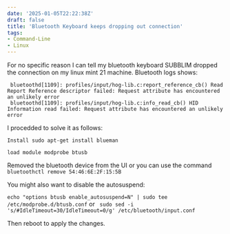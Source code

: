 ```yaml
---
date: '2025-01-05T22:22:38Z'
draft: false
title: 'Bluetooth Keyboard keeps dropping out connection'
tags: 
- Command-Line
- Linux
---
```


For no specific reason I can tell my bluetooth keyboard SUBBLIM dropped the connection on my linux mint 21 machine. Bluetooth logs shows:
 
```
 bluetoothd[1109]: profiles/input/hog-lib.c:report_reference_cb() Read Report Reference descriptor failed: Request attribute has encountered an unlikely error
 bluetoothd[1109]: profiles/input/hog-lib.c:info_read_cb() HID Information read failed: Request attribute has encountered an unlikely error
```

I procedded to solve it as follows: 

```
Install sudo apt-get install blueman

load module modprobe btusb 
```

Removed the bluetooth device from the UI or you can use the command `bluetoothctl remove 54:46:6E:2F:15:5B`

You might also want to disable the autosuspend:

`echo "options btusb enable_autosuspend=N" | sudo tee /etc/modprobe.d/btusb.conf` or ` sudo sed -i 's/#IdleTimeout=30/IdleTimeout=0/g' /etc/bluetooth/input.conf` 

Then reboot to apply the changes. 
